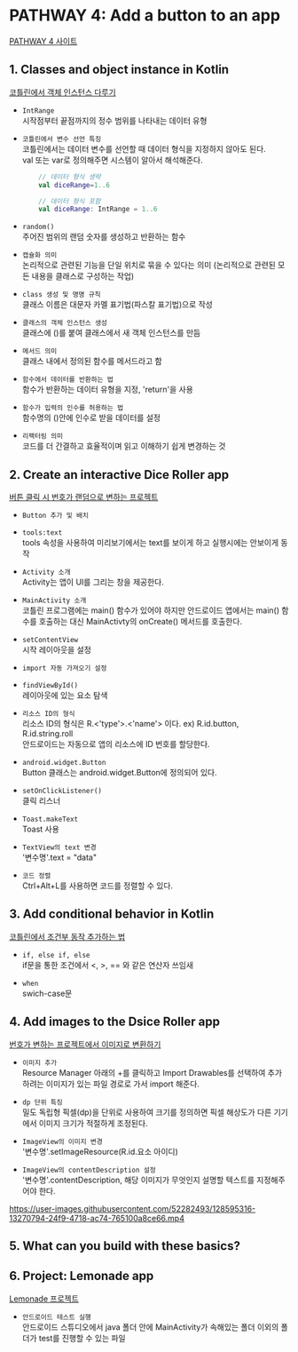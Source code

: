 # PATHWAY 4: Add a button to an app
[PATHWAY 4 사이트](https://developer.android.com/courses/pathways/android-basics-kotlin-four)

## 1. Classes and object instance in Kotlin
[코틀린에서 객체 인스턴스 다루기](https://developer.android.com/codelabs/basic-android-kotlin-training-create-dice-roller-in-kotlin?continue=https%3A%2F%2Fdeveloper.android.com%2Fcourses%2Fpathways%2Fandroid-basics-kotlin-four%23codelab-https%3A%2F%2Fdeveloper.android.com%2Fcodelabs%2Fbasic-android-kotlin-training-create-dice-roller-in-kotlin#0)

- `IntRange`</br>
    시작점부터 끝점까지의 정수 범위를 나타내는 데이터 유형

- `코틀린에서 변수 선언 특징`</br>
    코틀린에서는 데이터 변수를 선언할 때 데이터 형식을 지정하지 않아도 된다.</br>
    val 또는 var로 정의해주면 시스템이 알아서 해석해준다.</br>
    ```kotlin
        // 데이터 형식 생략
        val diceRange=1..6

        // 데이터 형식 포함
        val diceRange: IntRange = 1..6
    ```
- `random()`</br>
    주어진 범위의 랜덤 숫자를 생성하고 반환하는 함수

- `캡슐화 의미`</br>
    논리적으로 관련된 기능을 단일 위치로 묶을 수 있다는 의미 (논리적으로 관련된 모든 내용을 클래스로 구성하는 작업)

- `class 생성 및 명명 규칙`</br>
    클래스 이름은 대문자 카멜 표기법(파스칼 표기법)으로 작성
        
- `클래스의 객체 인스턴스 생성`</br>
    클래스에 ()를 붙여 클래스에서 새 객체 인스턴스를 만듬
        
- `메서드 의미`</br>
    클래스 내에서 정의된 함수를 메서드라고 함

- `함수에서 데이터를 반환하는 법`</br>
    함수가 반환하는 데이터 유형을 지정, 'return'을 사용

- `함수가 입력의 인수를 허용하는 법`</br>
    함수명의 ()안에 인수로 받을 데이터를 설정

- `리팩터링 의미`</br>
    코드를 더 간결하고 효율적이며 읽고 이해하기 쉽게 변경하는 것

## 2. Create an interactive Dice Roller app
[버튼 클릭 시 번호가 랜덤으로 변하는 프로젝트](https://developer.android.com/codelabs/basic-android-kotlin-training-create-dice-roller-app-with-button?continue=https%3A%2F%2Fdeveloper.android.com%2Fcourses%2Fpathways%2Fandroid-basics-kotlin-four%23codelab-https%3A%2F%2Fdeveloper.android.com%2Fcodelabs%2Fbasic-android-kotlin-training-create-dice-roller-app-with-button#0)

- `Button 추가 및 배치`

- `tools:text`</br>
    tools 속성을 사용하여 미리보기에서는 text를 보이게 하고 실행시에는 안보이게 동작

- `Activity 소개`</br>
    Activity는 앱이 UI를 그리는 창을 제공한다.
    
- `MainActivity 소개`</br>
    코틀린 프로그램에는 main() 함수가 있어야 하지만 안드로이드 앱에서는 main() 함수를 호출하는 대신 MainActivty의 onCreate() 메서드를 호출한다.
- `setContentView`</br>
    시작 레이아웃을 설정

- `import 자동 가져오기 설정`

- `findViewById()`</br>
    레이아웃에 있는 요소 탐색

- `리소스 ID의 형식`</br>
    리소스 ID의 형식은 R.<'type'>.<'name'> 이다. ex) R.id.button, R.id.string.roll</br>
    안드로이드는 자동으로 앱의 리소스에 ID 번호를 할당한다.

- `android.widget.Button`</br>
    Button 클래스는 android.widget.Button에 정의되어 있다.

- `setOnClickListener()`</br>
    클릭 리스너

- `Toast.makeText`</br>
    Toast 사용

- `TextView의 text 변경`</br>
    '변수명'.text = "data"

- `코드 정렬`</br>
    Ctrl+Alt+L를 사용하면 코드를 정렬할 수 있다.

## 3. Add conditional behavior in Kotlin
[코틀린에서 조건부 동작 추가하는 법](https://developer.android.com/codelabs/basic-android-kotlin-training-conditional-dice-roll-behavior?continue=https%3A%2F%2Fdeveloper.android.com%2Fcourses%2Fpathways%2Fandroid-basics-kotlin-four%23codelab-https%3A%2F%2Fdeveloper.android.com%2Fcodelabs%2Fbasic-android-kotlin-training-conditional-dice-roll-behavior#0)

- `if, else if, else`</br>
    if문을 통한 조건에서 <, >, == 와 같은 연산자 쓰임새

- `when`</br>
    swich-case문

## 4. Add images to the Dsice Roller app
[번호가 변하는 프로젝트에서 이미지로 변환하기](https://developer.android.com/codelabs/basic-android-kotlin-training-dice-roller-images?continue=https%3A%2F%2Fdeveloper.android.com%2Fcourses%2Fpathways%2Fandroid-basics-kotlin-four%23codelab-https%3A%2F%2Fdeveloper.android.com%2Fcodelabs%2Fbasic-android-kotlin-training-dice-roller-images#0)

- `이미지 추가`</br>
    Resource Manager 아래의 +를 클릭하고  Import Drawables를 선택하여 추가하려는 이미지가 있는 파일 경로로 가서 import 해준다.

- `dp 단위 특징`</br>
    밀도 독립형 픽셀(dp)을 단위로 사용하여 크기를 정의하면 픽셀 해상도가 다른 기기에서 이미지 크기가 적절하게 조정된다.

- `ImageView의 이미지 변경`</br>
    '변수명'.setImageResource(R.id.요소 아이디)
    
- `ImageView의 contentDescription 설정`</br>
    '변수명'.contentDescription, 해당 이미지가 무엇인지 설명할 텍스트를 지정해주어야 한다.

https://user-images.githubusercontent.com/52282493/128595316-13270794-24f9-4718-ac74-765100a8ce66.mp4

## 5. What can you build with these basics?

## 6. Project: Lemonade app
[Lemonade 프로젝트](https://developer.android.com/codelabs/basic-android-kotlin-training-project-lemonade?continue=https%3A%2F%2Fdeveloper.android.com%2Fcourses%2Fpathways%2Fandroid-basics-kotlin-four%23codelab-https%3A%2F%2Fdeveloper.android.com%2Fcodelabs%2Fbasic-android-kotlin-training-project-lemonade#0)

- `안드로이드 테스트 실행`</br>
    안드로이드 스튜디오에서 java 폴더 안에 MainActivity가 속해있는 폴더 이외의 폴더가 test를 진행할 수 있는 파일
